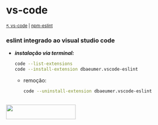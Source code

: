 # vs-code

<sub>[:arrow_upper_left: vs-code](readme.md) \| [npm-eslint](../../../npm/padroescodigo/eslint/readme.md)<sub>

### eslint integrado ao visual studio code

- ***instalação via terminal:***
    ```bash
    code --list-extensions
    code --install-extension dbaeumer.vscode-eslint
    ```
    - remoção:
        ```bash
        code --uninstall-extension dbaeumer.vscode-eslint
        ```
<sup></sup>
---
<image src="../../../imgs/ide-vscode-plugin-eslint.png" height="40" width="190"/>
